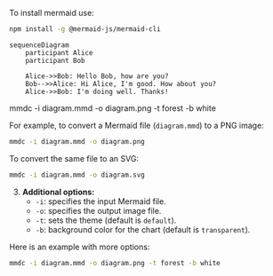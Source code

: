 To install mermaid use:
```sh
npm install -g @mermaid-js/mermaid-cli
```

```mermaid
sequenceDiagram
    participant Alice
    participant Bob

    Alice->>Bob: Hello Bob, how are you?
    Bob-->>Alice: Hi Alice, I'm good. How about you?
    Alice->>Bob: I'm doing well. Thanks!
```


mmdc -i diagram.mmd -o diagram.png -t forest -b white

For example, to convert a Mermaid file (`diagram.mmd`) to a PNG image:

```sh
mmdc -i diagram.mmd -o diagram.png
```

To convert the same file to an SVG:

```sh
mmdc -i diagram.mmd -o diagram.svg
```

3. **Additional options:**
   - `-i`: specifies the input Mermaid file.
   - `-o`: specifies the output image file.
   - `-t`: sets the theme (default is `default`).
   - `-b`: background color for the chart (default is `transparent`).

Here is an example with more options:

```sh
mmdc -i diagram.mmd -o diagram.png -t forest -b white
```

